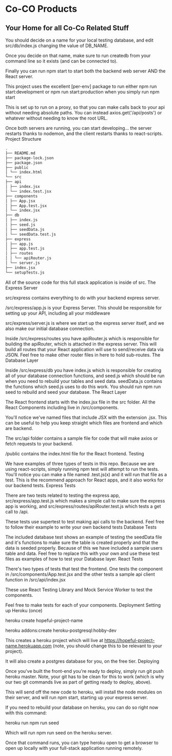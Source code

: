 # Co-CO Products

## Your Home for all Co-Co Related Stuff

You should decide on a name for your local testing database, and edit src/db/index.js changing the value of DB_NAME.

Once you decide on that name, make sure to run createdb from your command line so it exists (and can be connected to).

Finally you can run npm start to start both the backend web server AND the React server.

This project uses the excellent [per-env] package to run either npm run start:development or npm run start:production when you simply run npm start

This is set up to run on a proxy, so that you can make calls back to your api without needing absolute paths. You can instead axios.get('/api/posts') or whatever without needing to know the root URL.

Once both servers are running, you can start developing... the server restarts thanks to nodemon, and the client restarts thanks to react-scripts.
Project Structure

```bash
.
├── README.md
├── package-lock.json
├── package.json
├── public
│ └── index.html
└── src
├── api
│ ├── index.jsx
│ └── index.test.jsx
├── components
│ ├── App.jsx
│ ├── App.test.jsx
│ └── index.jsx
├── db
│ ├── index.js
│ ├── seed.js
│ ├── seedData.js
│ └── seedData.test.js
├── express
│ ├── app.js
│ ├── app.test.js
│ ├── routes
│ │ └── apiRouter.js
│ └── server.js
├── index.jsx
└── setupTests.js
```

All of the source code for this full stack application is inside of src.
The Express Server

src/express contains everything to do with your backend express server.

/src/express/app.js is your Express Server. This should be responsible for setting up your API, including all your middleware

src/express/server.js is where we start up the express server itself, and we also make our initial database connection.

Inside /src/express/routes you have apiRouter.js which is responsible for building the apiRouter, which is attached in the express server. This will build all routes that your React application will use to send/receive data via JSON. Feel free to make other router files in here to hold sub-routes.
The Database Layer

Inside /src/express/db you have index.js which is responsible for creating all of your database connection functions, and seed.js which should be run when you need to rebuild your tables and seed data. seedData.js contains the functions which seed.js uses to do this work. You should run npm run seed to rebuild and seed your database.
The React Layer

The React frontend starts with the index.jsx file in the src folder. All the React Components including <App/> live in /src/components.

You'll notice we've named files that include JSX with the extension .jsx. This can be useful to help you keep straight which files are frontend and which are backend.

The src/api folder contains a sample file for code that will make axios or fetch requests to your backend.

/public contains the index.html file for the React frontend.
Testing

We have examples of three types of tests in this repo. Because we are using react-scripts, simply running npm test will attempt to run the tests. You'll notice you can make a file named <module>.test.js(x) and it will run that file as a test. This is the recommend approach for React apps, and it also works for our backend tests.
Express Tests

There are two tests related to testing the express app, src/express/app.test.js which makes a simple call to make sure the express app is working, and src/express/routes/apiRouter.test.js which tests a get call to /api.

These tests use supertest to test making api calls to the backend. Feel free to follow their example to write your own backend tests
Database Tests

The included database test shows an example of testing the seedData file and it's functions to make sure the table is created properly and that the data is seeded properly. Because of this we have included a sample users table and data. Feel free to replace this with your own and use these test files as examples of how to test your Database layer.
React Tests

There's two types of tests that test the frontend. One tests the <App/> component in /src/components/App.test.jsx and the other tests a sample api client function in /src/api/index.jsx

These use React Testing Library and Mock Service Worker to test the components.

Feel free to make tests for each of your components.
Deployment
Setting up Heroku (once)

heroku create hopeful-project-name

heroku addons:create heroku-postgresql:hobby-dev

This creates a heroku project which will live at https://hopeful-project-name.herokuapp.com (note, you should change this to be relevant to your project).

It will also create a postgres database for you, on the free tier.
Deploying

Once you've built the front-end you're ready to deploy, simply run git push heroku master. Note, your git has to be clean for this to work (which is why our two git commands live as part of getting ready to deploy, above).

This will send off the new code to heroku, will install the node modules on their server, and will run npm start, starting up your express server.

If you need to rebuild your database on heroku, you can do so right now with this command:

heroku run npm run seed

Which will run npm run seed on the heroku server.

Once that command runs, you can type heroku open to get a browser to open up locally with your full-stack application running remotely.
